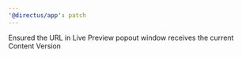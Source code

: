 ```yaml
---
'@directus/app': patch
---
```


Ensured the URL in Live Preview popout window receives the current Content Version
